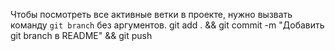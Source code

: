 Чтобы посмотреть все активные ветки в проекте, нужно вызвать команду `git branch` без аргументов. 
git add . && git commit -m "Добавить git branch в README" && git push 
